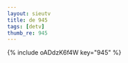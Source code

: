 ```yaml
--- 
layout: sieutv
title: de 945
tags: [detv]
thumb_re: 945
---
```

{% include oADdzK6f4W key="945" %} 
